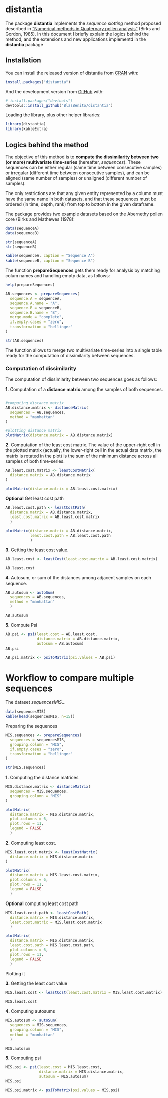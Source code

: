 
<!-- README.md is generated from README.Rmd. Please edit that file -->

# distantia

<!-- badges: start -->

<!-- badges: end -->

The package **distantia** implements the *sequence slotting* method
proposed described in [“Numerical methods in Quaternary pollen
analysis”](https://onlinelibrary.wiley.com/doi/abs/10.1002/gea.3340010406)
(Birks and Gordon, 1985). In this document I briefly explain the logics
behind the method, and the extensions and new applications implementd in
the **distantia** package

## Installation

You can install the released version of distantia from
[CRAN](https://CRAN.R-project.org) with:

``` r
install.packages("distantia")
```

And the development version from [GitHub](https://github.com/) with:

``` r
# install.packages("devtools")
devtools::install_github("BlasBenito/distantia")
```

Loading the library, plus other helper libraries:

``` r
library(distantia)
library(kableExtra)
```

## Logics behind the method

The objective of this method is to **compute the dissimilarity between
two (or more) multivariate time-series** (hereafter, *sequences*). These
sequences can be either regular (same time between consecutive samples)
or irregular (different time between consecutive samples), and can be
aligned (same number of samples) or unaligned (different number of
samples).

The only restrictions are that any given entity represented by a column
must have the same name in both datasets, and that these sequences must
be ordered (in time, depth, rank) from top to bottom in the given
dataframe.

The package provides two example datasets based on the Abernethy pollen
core (Birks and Mathewes (1978):

``` r
data(sequenceA)
data(sequenceB)

str(sequenceA)
str(sequenceB)

kable(sequenceA, caption = "Sequence A")
kable(sequenceB, caption = "Sequence B")
```

The function **prepareSequences** gets them ready for analysis by
matching colum names and handling empty data, as follows:

``` r
help(prepareSequences)

AB.sequences <- prepareSequences(
  sequence.A = sequenceA,
  sequence.A.name = "A",
  sequence.B = sequenceB,
  sequence.B.name = "B",
  merge.mode = "complete",
  if.empty.cases = "zero",
  transformation = "hellinger"
)

str(AB.sequences)
```

The function allows to merge two multivariate time-series into a single
table ready for the computation of dissimilarity between sequences.

### Computation of dissimilarity

The computation of dissimlarity between two sequences goes as follows:

**1.** Computation of a **distance matrix** among the samples of both
sequences.

``` r

#computing distance matrix
AB.distance.matrix <- distanceMatrix(
  sequences = AB.sequences,
  method = "manhattan"
)

#plotting distance matrix
plotMatrix(distance.matrix = AB.distance.matrix)
```

**2.** Computation of the least cost matrix. The value of the
upper-right cell in the plotted matrix (actually, the lower-right cell
in the actual data matrix, the matrix is rotated in the plot) is the sum
of the minimum distance across all samples of both time-series.

``` r
AB.least.cost.matrix <- leastCostMatrix(
  distance.matrix = AB.distance.matrix
)

plotMatrix(distance.matrix = AB.least.cost.matrix)
```

**Optional** Get least cost path

``` r
AB.least.cost.path <- leastCostPath(
  distance.matrix = AB.distance.matrix,
  least.cost.matrix = AB.least.cost.matrix
  )
```

``` r
plotMatrix(distance.matrix = AB.distance.matrix,
           least.cost.path = AB.least.cost.path
           )
```

**3.** Getting the least cost value.

``` r
AB.least.cost <- leastCost(least.cost.matrix = AB.least.cost.matrix)

AB.least.cost
```

**4.** Autosum, or sum of the distances among adjacent samples on each
sequence.

``` r
AB.autosum <- autoSum(
  sequences = AB.sequences,
  method = "manhattan"
  )

AB.autosum
```

**5.** Compute Psi

``` r
AB.psi <- psi(least.cost = AB.least.cost,
              distance.matrix = AB.distance.matrix,
              autosum = AB.autosum)
AB.psi
```

``` r
AB.psi.matrix <- psiToMatrix(psi.values = AB.psi)
```

# Workflow to compare multiple sequences

The dataset *sequencesMIS*…

``` r
data(sequencesMIS)
kable(head(sequencesMIS, n=15))
```

Preparing the sequences

``` r
MIS.sequences <- prepareSequences(
  sequences = sequencesMIS,
  grouping.column = "MIS",
  if.empty.cases = "zero",
  transformation = "hellinger"
)

str(MIS.sequences)
```

**1.** Computing the distance matrices

``` r
MIS.distance.matrix <- distanceMatrix(
  sequences = MIS.sequences,
  grouping.column = "MIS"
)

plotMatrix(
  distance.matrix = MIS.distance.matrix,
  plot.columns = 6,
  plot.rows = 11,
  legend = FALSE
  )
```

**2.** Computing least cost.

``` r
MIS.least.cost.matrix <- leastCostMatrix(
  distance.matrix = MIS.distance.matrix
)

plotMatrix(
  distance.matrix = MIS.least.cost.matrix,
  plot.columns = 6,
  plot.rows = 11,
  legend = FALSE
  )
```

**Optional** computing least cost path

``` r
MIS.least.cost.path <- leastCostPath(
  distance.matrix = MIS.distance.matrix,
  least.cost.matrix = MIS.least.cost.matrix
  )

plotMatrix(
  distance.matrix = MIS.distance.matrix,
  least.cost.path = MIS.least.cost.path,
  plot.columns = 6,
  plot.rows = 11,
  legend = FALSE
  )
```

Plotting it

**3.** Getting the least cost value

``` r
MIS.least.cost <- leastCost(least.cost.matrix = MIS.least.cost.matrix)

MIS.least.cost
```

**4.** Computing autosums

``` r
MIS.autosum <- autoSum(
  sequences = MIS.sequences,
  grouping.column = "MIS",
  method = "manhattan"
  )

MIS.autosum
```

**5.** Computing psi

``` r
MIS.psi <- psi(least.cost = MIS.least.cost,
               distance.matrix = MIS.distance.matrix,
               autosum = MIS.autosum)
MIS.psi
```

``` r
MIS.psi.matrix <- psiToMatrix(psi.values = MIS.psi)
```
